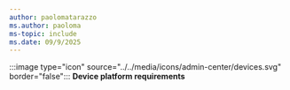 ```yaml
---
author: paolomatarazzo
ms.author: paoloma
ms-topic: include
ms.date: 09/9/2025
---
```


:::image type="icon" source="../../media/icons/admin-center/devices.svg" border="false"::: **Device platform requirements**